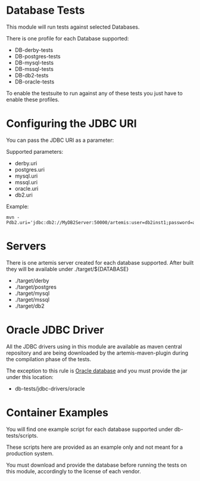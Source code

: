 # Database Tests

This module will run tests against selected Databases.

There is one profile for each Database supported:

- DB-derby-tests
- DB-postgres-tests
- DB-mysql-tests
- DB-mssql-tests
- DB-db2-tests
- DB-oracle-tests

To enable the testsuite to run against any of these tests you just have to enable these profiles.

# Configuring the JDBC URI

You can pass the JDBC URI as a parameter:

Supported parameters:
- derby.uri
- postgres.uri
- mysql.uri
- mssql.uri
- oracle.uri
- db2.uri

Example:

```shell
mvn -Pdb2.uri='jdbc:db2://MyDB2Server:50000/artemis:user=db2inst1;password=artemis;'
```

# Servers

There is one artemis server created for each database supported. After built they will be available under ./target/${DATABASE}

- ./target/derby
- ./target/postgres
- ./target/mysql
- ./target/mssql
- ./target/db2


# Oracle JDBC Driver

All the JDBC drivers using in this module are available as maven central repository and are being downloaded by the artemis-maven-plugin during the compilation phase of the tests.

The exception to this rule is [Oracle database](https://www.oracle.com/database/technologies/appdev/jdbc-downloads.html) and you must provide the jar under this location:

- db-tests/jdbc-drivers/oracle


# Container Examples

You will find one example script for each database supported under db-tests/scripts.

These scripts here are provided as an example only and not meant for a production system.

You must download and provide the database before running the tests on this module, accordingly to the license of each vendor.